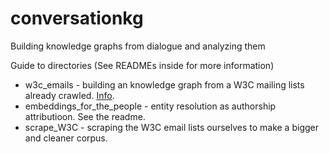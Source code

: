 # conversationkg
Building knowledge graphs from dialogue and analyzing them

Guide to directories (See READMEs inside for more information)

* w3c_emails - building an knowledge graph from a W3C mailing lists already crawled. [Info](https://github.com/pgroth/conversationkg/blob/master/w3c_emails/corpus_and_processing.md).
* embeddings_for_the_people - entity resolution as authorship attributioon. See the readme.
* scrape_W3C - scraping the W3C email lists ourselves to make a bigger and cleaner corpus.


